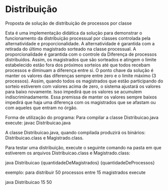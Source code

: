 # Distribuição
Proposta de solução de distribuição de processos por classe

Esta é uma implementação didática da solução para demonstrar o funcionamento da distribuição processual por classes controlada pela alternatividade e proporcionalidade.
A alternatividade é garantida com a retirada do último magistrado sorteado na classe processual.
A proporcionalidade é garantida com o controle da Diferença de processos distribuídos. Assim, os magistrados que são sorteados e atingem o limite estabelecido estão fora dos próximos sorteios até que todos recebam processos e diminuam a diferença entre si. 
O ponto chave da solução é manter os valores das diferenças sempre entre zero e o limite máximo (3 processos).
Assim, quando todos os magistrados que estão participando do sorteio estiverem com valores acima de zero, o sistema ajustará os valores para baixo novamente. Isso impedirá que os valores se acumulem indiscriminadamente. Essa premissa de manter os valores sempre baixos impedirá que haja uma diferença com os magistrados que se afastam ou com aqueles que entram no órgão.

Forma de utilização do programa:
Para compilar a classe Distribuicao.java execute: javac Distribuicao.java

A classe Distribuicao.java, quando compilada produzirá os binários:
Distribuicao.class e Magistrado.class.

Para testar uma distribuição, execute o seguinte comando na pasta em que estiverem os arquivos Distribuicao.class e Magistrado.class:

java Distribuicao {quantidadeDeMagistrados} {quantidadeDeProcessos}

exemplo: para distribuir 50 processos entre 15 magistrados execute

java Distribuicao 15 50
